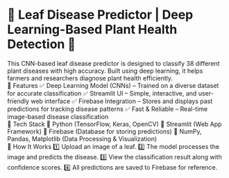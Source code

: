 # 🌿 Leaf Disease Predictor | Deep Learning-Based Plant Health Detection 🌱
This CNN-based leaf disease predictor is designed to classify 38 different plant diseases with high accuracy. Built using deep learning, it helps farmers and researchers diagnose plant health efficiently.
<br>
🚀 Features
✅ Deep Learning Model (CNNs) – Trained on a diverse dataset for accurate classification
✅ Streamlit UI – Simple, interactive, and user-friendly web interface
✅ Firebase Integration – Stores and displays past predictions for tracking disease patterns
✅ Fast & Reliable – Real-time image-based disease classification
<br>
🔧 Tech Stack
🔹 Python (TensorFlow, Keras, OpenCV)
🔹 Streamlit (Web App Framework)
🔹 Firebase (Database for storing predictions)
🔹 NumPy, Pandas, Matplotlib (Data Processing & Visualization)
<br>
📸 How It Works
1️⃣ Upload an image of a leaf.
2️⃣ The model processes the image and predicts the disease.
3️⃣ View the classification result along with confidence scores.
4️⃣ All predictions are saved to Firebase for reference.
